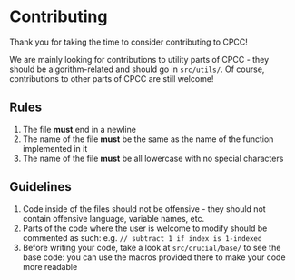# Contributing

Thank you for taking the time to consider contributing to CPCC!

We are mainly looking for contributions to utility parts of CPCC - they should be algorithm-related and should go in `src/utils/`. Of course, contributions to other parts of CPCC are still welcome!

## Rules

1. The file **must** end in a newline
2. The name of the file **must** be the same as the name of the function implemented in it
3. The name of the file **must** be all lowercase with no special characters

## Guidelines

1. Code inside of the files should not be offensive - they should not contain offensive language, variable names, etc.
2. Parts of the code where the user is welcome to modify should be commented as such: e.g. `// subtract 1 if index is 1-indexed`
3. Before writing your code, take a look at `src/crucial/base/` to see the base code: you can use the macros provided there to make your code more readable
